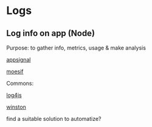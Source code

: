 # Logs

## Log info on app (Node) 

Purpose: to gather info, metrics, usage & make analysis

[appsignal](https://blog.appsignal.com/2021/09/01/best-practices-for-logging-in-nodejs.html)

[moesif](https://www.moesif.com/blog/technical/logging/How-we-built-a-Nodejs-Middleware-to-Log-HTTP-API-Requests-and-Responses/)

Commons:

[log4js](https://github.com/log4js-node/log4js-node)

[winston](https://github.com/winstonjs/winston)

find a suitable solution to automatize?
